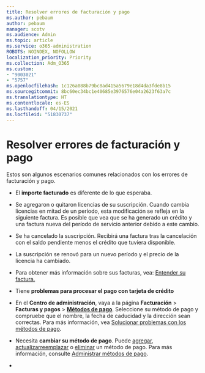 ```yaml
---
title: Resolver errores de facturación y pago
ms.author: pebaum
author: pebaum
manager: scotv
ms.audience: Admin
ms.topic: article
ms.service: o365-administration
ROBOTS: NOINDEX, NOFOLLOW
localization_priority: Priority
ms.collection: Adm_O365
ms.custom:
- "9003021"
- "5757"
ms.openlocfilehash: 1c126a088b79bc8ad415a5679e18d4da3fde8b15
ms.sourcegitcommit: 8bc60ec34bc1e40685e3976576e04a2623f63a7c
ms.translationtype: HT
ms.contentlocale: es-ES
ms.lasthandoff: 04/15/2021
ms.locfileid: "51830737"
---
```

# <a name="resolving-billing-and-payment-errors"></a>Resolver errores de facturación y pago

Estos son algunos escenarios comunes relacionados con los errores de facturación y pago.

- El **importe facturado** es diferente de lo que esperaba.
- Se agregaron o quitaron licencias de su suscripción. Cuando cambia licencias en mitad de un período, esta modificación se refleja en la siguiente factura. Es posible que vea que se ha generado un crédito y una factura nueva del período de servicio anterior debido a este cambio.
- Se ha cancelado la suscripción. Recibirá una factura tras la cancelación con el saldo pendiente menos el crédito que tuviera disponible.
- La suscripción se renovó para un nuevo período y el precio de la licencia ha cambiado.
- Para obtener más información sobre sus facturas, vea: [Entender su factura.](https://docs.microsoft.com/microsoft-365/commerce/billing-and-payments/understand-your-invoice2)
- Tiene **problemas para procesar el pago con tarjeta de crédito**
- En el **Centro de administración**, vaya a la página **Facturación**  >  **Facturas y pagos**  >  **[Métodos de pago](https://go.microsoft.com/fwlink/p/?linkid=2018806)**. Seleccione su método de pago y compruebe que el nombre, la fecha de caducidad y la dirección sean correctas. Para más información, vea [Solucionar problemas con los métodos de pago](https://docs.microsoft.com/microsoft-365/commerce/billing-and-payments/manage-payment-methods#troubleshoot-payment-methods).

- Necesita **cambiar su método de pago**. Puede [agregar](https://docs.microsoft.com/microsoft-365/commerce/billing-and-payments/manage-payment-methods?view=o365-worldwide#add-a-payment-method), [actualizar](https://docs.microsoft.com/microsoft-365/commerce/billing-and-payments/manage-payment-methods?view=o365-worldwide#update-payment-method-details)[reemplazar](https://docs.microsoft.com/microsoft-365/commerce/billing-and-payments/manage-payment-methods?view=o365-worldwide#replace-a-payment-method) o [eliminar](https://docs.microsoft.com/microsoft-365/commerce/billing-and-payments/manage-payment-methods?view=o365-worldwide#delete-a-payment-method) un método de pago. Para más información, consulte [Administrar métodos de pago](https://docs.microsoft.com/microsoft-365/commerce/billing-and-payments/manage-payment-methods?view=o365-worldwide).
- 